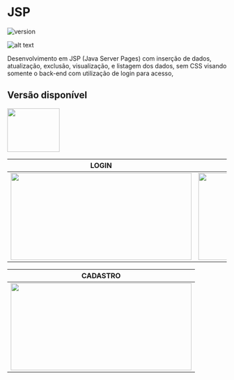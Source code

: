 # JSP

![version](https://img.shields.io/badge/version-1.0.0-blue.svg)

![alt text](https://uploaddeimagens.com.br/images/001/967/533/original/6.png "tela")

Desenvolvimento em JSP (Java Server Pages) com inserção de dados, atualização, exclusão, visualização, e listagem dos dados, sem CSS visando somente o back-end com utilização de login para acesso,

## Versão disponível

[<img src="https://portal.ifpe.edu.br/campus/palmares/noticias/divulgado-resultado-do-curso-de-extensao-em-java/javalogo.png/@@images/69c46ffa-cc8a-402e-89b3-c8ac41c96431.png" width="120" height="100" />](https://portal.ifpe.edu.br/campus/palmares/noticias/divulgado-resultado-do-curso-de-extensao-em-java/javalogo.png/@@images/69c46ffa-cc8a-402e-89b3-c8ac41c96431.png)

| LOGIN | LISTA |
| --- | --- |
| <img src="https://uploaddeimagens.com.br/images/001/967/528/original/1.png" width="415" height="200" /> | <img src="https://uploaddeimagens.com.br/images/001/967/529/original/2.png" width="415" height="200" />

| CADASTRO |
| --- |
| <img src="https://uploaddeimagens.com.br/images/001/967/531/original/5.png" width="415" height="200" />
